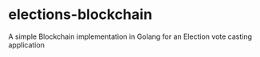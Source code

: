 # elections-blockchain
A simple Blockchain implementation in Golang for an Election vote casting application
